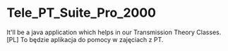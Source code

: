 # Tele_PT_Suite_Pro_2000
It'll be a java application which helps in our Transmission Theory Classes.
[PL] To będzie aplikacja do pomocy w zajęciach z PT.
